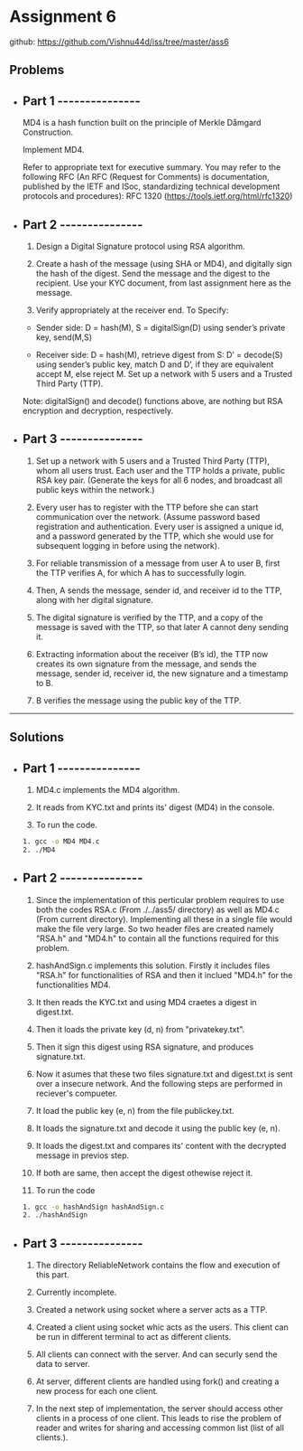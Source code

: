 # Assignment 6

github: https://github.com/Vishnu44d/iss/tree/master/ass6

## Problems

- ## Part 1 ---------------

  MD4 is a hash function built on the principle of Merkle Dåmgard Construction.

  Implement MD4.

  Refer to appropriate text for executive summary.
  You may refer to the following RFC (An RFC (Request for Comments) is documentation, published by the IETF and ISoc, standardizing technical development protocols and procedures):
  RFC 1320 (https://tools.ietf.org/html/rfc1320)

- ## Part 2 ---------------

  1. Design a Digital Signature protocol using RSA algorithm.

  2. Create a hash of the message (using SHA or MD4), and digitally sign the hash of the digest. Send the message and the digest to the recipient. Use your KYC document, from last assignment here as the message.

  3. Verify appropriately at the receiver end. To Specify:

  - Sender side: D = hash(M), S = digitalSign(D) using sender’s private key, send(M,S)

  - Receiver side: D = hash(M), retrieve digest from S: D’ = decode(S) using sender’s public key, match D and D’, if they are equivalent accept M, else reject M. Set up a network with 5 users and a Trusted Third Party (TTP).

  Note: digitalSign() and decode() functions above, are nothing but RSA encryption and decryption,
  respectively.

- ## Part 3 ---------------

  1. Set up a network with 5 users and a Trusted Third Party (TTP), whom all users trust. Each user and the TTP holds a private, public RSA key pair. (Generate the keys for all 6 nodes, and broadcast all public keys within the network.)

  2. Every user has to register with the TTP before she can start communication over the network. (Assume password based registration and authentication. Every user is assigned a unique id, and a password generated by the TTP, which she would use for subsequent logging in before using the network).

  3. For reliable transmission of a message from user A to user B, first the TTP verifies A, for which A has to successfully login.

  4. Then, A sends the message, sender id, and receiver id to the TTP, along with her digital signature.

  5. The digital signature is verified by the TTP, and a copy of the message is saved with the TTP, so that later A cannot deny sending it.

  6. Extracting information about the receiver (B’s id), the TTP now creates its own signature from the message, and sends the message, sender id, receiver id, the new signature and a timestamp to B.

  7. B verifies the message using the public key of the TTP.

---

## Solutions

- ## Part 1 ---------------

  1. MD4.c implements the MD4 algorithm.

  2. It reads from KYC.txt and prints its' digest (MD4) in the console.

  3. To run the code.

  ```bash
  1. gcc -o MD4 MD4.c
  2. ./MD4
  ```

- ## Part 2 ---------------

  1. Since the implementation of this perticular problem requires to use both the codes RSA.c (From ./../ass5/ directory) as well as MD4.c (From current directory). Implementing all these in a single file would make the file very large. So two header files are created namely "RSA.h" and "MD4.h" to contain all the functions required for this problem.

  2. hashAndSign.c implements this solution. Firstly it includes files "RSA.h" for functionalities of RSA and then it inclued "MD4.h" for the functionalities MD4.

  3. It then reads the KYC.txt and using MD4 craetes a digest in digest.txt.

  4. Then it loads the private key (d, n) from "privatekey.txt".

  5. Then it sign this digest using RSA signature, and produces signature.txt.

  6. Now it asumes that these two files signature.txt and digest.txt is sent over a insecure network. And the following steps are performed in reciever's compueter.

  7. It load the public key (e, n) from the file publickey.txt.

  8. It loads the signature.txt and decode it using the public key (e, n).

  9. It loads the digest.txt and compares its' content with the decrypted message in previos step.

  10. If both are same, then accept the digest othewise reject it.

  11. To run the code

  ```bash
  1. gcc -o hashAndSign hashAndSign.c
  2. ./hashAndSign
  ```

- ## Part 3 ---------------

  1. The directory ReliableNetwork contains the flow and execution of this part.

  2. Currently incomplete.

  3. Created a network using socket where a server acts as a TTP.

  4. Created a client using socket whic acts as the users. This client can be run in different terminal to act as different clients.

  5. All clients can connect with the server. And can securly send the data to server.

  6. At server, different clients are handled using fork() and creating a new process for each one client.

  7. In the next step of implementation, the server should access other clients in a process of one client. This leads to rise the problem of reader and writes for sharing and accessing common list (list of all clients.).
